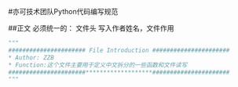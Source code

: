 #亦可技术团队Python代码编写规范

##正文
必须统一的：
文件头
写入作者姓名，文件作用

```python
"""
###################### File Introduction ######################
* Author: ZZB
* Function:这个文件主要用于定义中文拆分的一些函数和文件读写
######################*******************######################
"""
```
